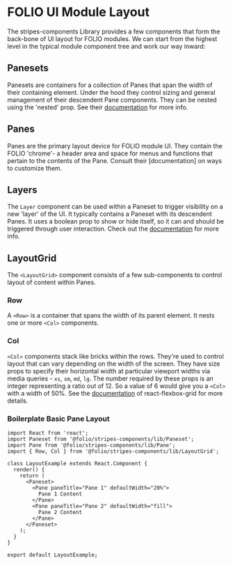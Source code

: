 # FOLIO UI Module Layout
The stripes-components Library provides a few components that form the back-bone of UI layout for FOLIO modules.
We can start from the highest level in the typical module component tree and work our way inward:
## Panesets
Panesets are containers for a collection of Panes that span the width of their containing element. Under the hood they control sizing and general management of their descendent Pane components. They can be nested using the 'nested' prop. See their [documentation](../lib/Paneset/readme.md) for more info.
## Panes
Panes are the primary layout device for FOLIO module UI. They contain the FOLIO 'chrome'- a header area and space for menus and functions that pertain to the contents of the Pane. Consult their [documentation] on ways to customize them.
## Layers
The `Layer` component can be used within a Paneset to trigger visibility on a new 'layer' of the UI. It typically contains a Paneset with its descendent Panes. It uses a boolean prop to show or hide itself, so it can and should be triggered through user interaction. Check out the [documentation](https://github.com/folio-org/stripes-components/blob/master/lib/Layer/readme.md) for more info.
## LayoutGrid
The `<LayoutGrid>` component consists of a few sub-components to control layout of content within Panes.
### Row
A `<Row>` is a container that spans the width of its parent element. It nests one or more `<Col>` components.
### Col
`<Col>` components stack like bricks within the rows. They're used to control layout that can vary depending on the width of the screen. They have size props to specify their horizontal width at particular viewport widths via media queries - `xs`, `sm`, `md`, `lg`. The number required by these props is an integer representing a ratio out of 12. So a value of 6 would give you a `<Col>` with a width of 50%. See the [documentation](https://github.com/roylee0704/react-flexbox-grid/blob/master/README.md#usage) of react-flexbox-grid for more details.

### Boilerplate Basic Pane Layout

```
import React from 'react';
import Paneset from '@folio/stripes-components/lib/Paneset';
import Pane from '@folio/stripes-components/lib/Pane';
import { Row, Col } from '@folio/stripes-components/lib/LayoutGrid';

class LayoutExample extends React.Component {
  render() {
    return (
      <Paneset>
        <Pane paneTitle="Pane 1" defaultWidth="20%">
          Pane 1 Content
        </Pane>
        <Pane paneTitle="Pane 2" defaultWidth="fill">
          Pane 2 Content
        </Pane>
      </Paneset>
    );
  }
}

export default LayoutExample;

```
